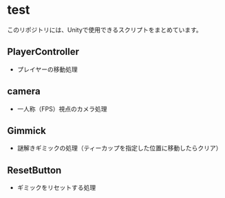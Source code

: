 # test
このリポジトリには、Unityで使用できるスクリプトをまとめています。

## PlayerController
- プレイヤーの移動処理

## camera
- 一人称（FPS）視点のカメラ処理

## Gimmick
- 謎解きギミックの処理（ティーカップを指定した位置に移動したらクリア）

## ResetButton
- ギミックをリセットする処理
